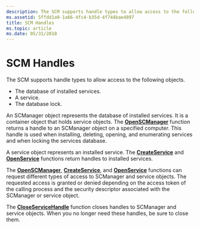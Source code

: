 ```yaml
---
description: The SCM supports handle types to allow access to the following objects.
ms.assetid: 5ffdd1a9-1a66-4fc4-b35d-4f744bae4897
title: SCM Handles
ms.topic: article
ms.date: 05/31/2018
---
```


# SCM Handles

The SCM supports handle types to allow access to the following objects.

-   The database of installed services.
-   A service.
-   The database lock.

An SCManager object represents the database of installed services. It is a container object that holds service objects. The [**OpenSCManager**](/windows/desktop/api/Winsvc/nf-winsvc-openscmanagera) function returns a handle to an SCManager object on a specified computer. This handle is used when installing, deleting, opening, and enumerating services and when locking the services database.

A service object represents an installed service. The [**CreateService**](/windows/desktop/api/Winsvc/nf-winsvc-createservicea) and [**OpenService**](/windows/desktop/api/Winsvc/nf-winsvc-openservicea) functions return handles to installed services.

The [**OpenSCManager**](/windows/desktop/api/Winsvc/nf-winsvc-openscmanagera), [**CreateService**](/windows/desktop/api/Winsvc/nf-winsvc-createservicea), and [**OpenService**](/windows/desktop/api/Winsvc/nf-winsvc-openservicea) functions can request different types of access to SCManager and service objects. The requested access is granted or denied depending on the access token of the calling process and the security descriptor associated with the SCManager or service object.

The [**CloseServiceHandle**](/windows/desktop/api/Winsvc/nf-winsvc-closeservicehandle) function closes handles to SCManager and service objects. When you no longer need these handles, be sure to close them.

 

 



